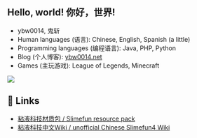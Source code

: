 
## Hello, world! 你好，世界!

- ybw0014, 鬼斩
- Human languages (语言): Chinese, English, Spanish (a little)
- Programming languages (编程语言): Java, PHP, Python
- Blog (个人博客): [ybw0014.net](https://ybw0014.net)
- Games (主玩游戏): League of Legends, Minecraft

![](https://github-readme-stats.vercel.app/api?username=ybw0014&show_icons=true&hide_title=false)

## 🔗 Links

- [粘液科技材质包 / Slimefun resource pack](https://ybw0014.net/post/guizhancraft-resource-pack)
- [粘液科技中文Wiki / unofficial Chinese Slimefun4 Wiki](https://slimefun-wiki.guizhanss.cn/)
